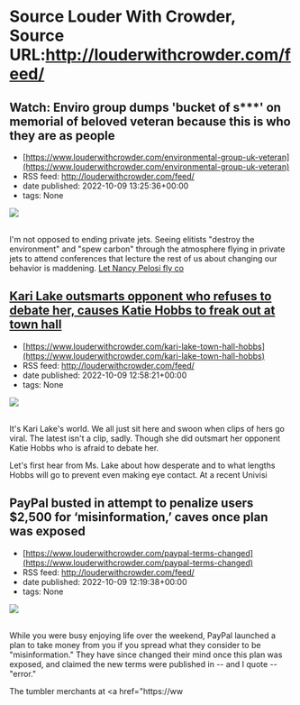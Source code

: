 # Source Louder With Crowder, Source URL:http://louderwithcrowder.com/feed/

## Watch: Enviro group dumps 'bucket of s***' on memorial of beloved veteran because this is who they are as people
 - [https://www.louderwithcrowder.com/environmental-group-uk-veteran](https://www.louderwithcrowder.com/environmental-group-uk-veteran)
 - RSS feed: http://louderwithcrowder.com/feed/
 - date published: 2022-10-09 13:25:36+00:00
 - tags: None

<img src="https://www.louderwithcrowder.com/media-library/image.png?id=31884034&amp;width=1245&amp;height=700&amp;coordinates=0%2C0%2C0%2C118" /><br /><br /><p>I'm not opposed to ending private jets. Seeing elitists "destroy the environment" and "spew carbon" through the atmosphere flying in private jets to attend conferences that lecture the rest of us about changing our behavior is maddening. <a href="https://www.louderwithcrowder.com/nancy-pelosi-cop26" target="_blank">Let Nancy Pelosi fly co

## Kari Lake outsmarts opponent who refuses to debate her, causes Katie Hobbs to freak out at town hall
 - [https://www.louderwithcrowder.com/kari-lake-town-hall-hobbs](https://www.louderwithcrowder.com/kari-lake-town-hall-hobbs)
 - RSS feed: http://louderwithcrowder.com/feed/
 - date published: 2022-10-09 12:58:21+00:00
 - tags: None

<img src="https://www.louderwithcrowder.com/media-library/image.png?id=31883999&amp;width=1245&amp;height=700&amp;coordinates=0%2C0%2C0%2C120" /><br /><br /><p>It's Kari Lake's world. We all just sit here and swoon when clips of hers go viral. The latest isn't a clip, sadly. Though she did outsmart her opponent Katie Hobbs who is afraid to debate her.</p><p>Let's first hear from Ms. Lake about how desperate and to what lengths Hobbs will go to prevent even making eye contact. At a recent Univisi

## PayPal busted in attempt to penalize users $2,500 for ‘misinformation,’ caves once plan was exposed
 - [https://www.louderwithcrowder.com/paypal-terms-changed](https://www.louderwithcrowder.com/paypal-terms-changed)
 - RSS feed: http://louderwithcrowder.com/feed/
 - date published: 2022-10-09 12:19:38+00:00
 - tags: None

<img src="https://www.louderwithcrowder.com/media-library/image.jpg?id=31883936&amp;width=2000&amp;height=1500&amp;coordinates=81%2C0%2C81%2C0" /><br /><br /><p>While you were busy enjoying life over the weekend, PayPal launched a plan to take money from you if you spread what they consider to be "misinformation." They have since changed their mind once this plan was exposed, and claimed the new terms were published in -- and I quote -- "error."</p><p>The tumbler merchants at <a href="https://ww
